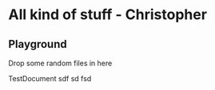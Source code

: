 # All kind of stuff - Christopher

## Playground

Drop some random files in here

TestDocument
sdf
sd
fsd
